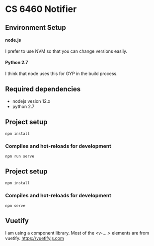 # CS 6460 Notifier

## Environment Setup

#### node.js

I prefer to use NVM so that you can change versions easily.

#### Python 2.7

I think that node uses this for GYP in the build process.

## Required dependencies

* nodejs vesion 12.x
* python 2.7
## Project setup
```
npm install
```

### Compiles and hot-reloads for development
```
npm run serve
```

## Project setup
```
npm install
```

### Compiles and hot-reloads for development
```
npm serve
```
## Vuetify

I am using a component library. Most of the <v-....> elements are from vuetify. https://vuetifyjs.com
